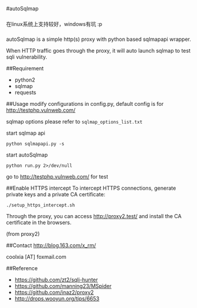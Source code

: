 #autoSqlmap

###
在linux系统上支持较好，windows有坑 :p
###

autoSqlmap is a simple http(s) proxy with python based sqlmapapi wrapper.

When HTTP traffic goes through the proxy, it will auto launch sqlmap to test sqli vulnerability.

##Requirement
* python2
* sqlmap
* requests

##Usage
modify configurations in config.py, default config is for http://testphp.vulnweb.com/

sqlmap options please refer to `sqlmap_options_list.txt`

start sqlmap api

```
python sqlmapapi.py -s
```

start autoSqlmap

```
python run.py 2>/dev/null
```

go to http://testphp.vulnweb.com/ for test

##Enable HTTPS intercept
To intercept HTTPS connections, generate private keys and a private CA certificate:

```
./setup_https_intercept.sh
```

Through the proxy, you can access http://proxy2.test/ and install the CA certificate in the browsers.

(from proxy2)

##Contact
http://blog.163.com/x_rm/

coolxia [AT] foxmail.com

##Reference
* https://github.com/zt2/sqli-hunter
* https://github.com/manning23/MSpider
* https://github.com/inaz2/proxy2
* http://drops.wooyun.org/tips/6653
